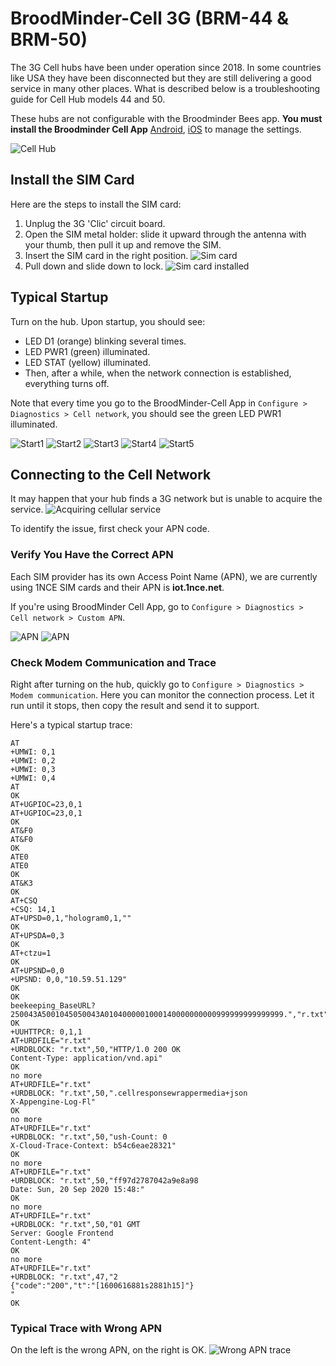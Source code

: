 
# BroodMinder-Cell 3G (BRM-44 & BRM-50)

The 3G Cell hubs have been under operation since 2018. In some countries like USA they have been disconnected but they are still delivering a good service in many other places. 
What is described below is a troubleshooting guide for Cell Hub models 44 and 50. 


These hubs are not configurable with the Broodminder Bees app. **You must install the Broodminder Cell App** [Android](https://play.google.com/store/apps/details?id=com.broodminder.cell&hl=en_US&gl=US), [iOS](https://play.google.com/store/apps/details?id=com.broodminder.cell&hl=en_US&gl=US) to manage the settings.

![Cell Hub](../assets/60_hubs.assets/3G_Hub/hub_gsm_old.png)

## Install the SIM Card
Here are the steps to install the SIM card:

1. Unplug the 3G 'Clic' circuit board.
2. Open the SIM metal holder: slide it upward through the antenna with your thumb, then pull it up and remove the SIM.
3. Insert the SIM card in the right position.
![Sim card](../assets/60_hubs.assets/3G_Hub/IMG_7755.JPG#mediumImg)
4. Pull down and slide down to lock.
![Sim card installed](../assets/60_hubs.assets/3G_Hub/IMG_7757.JPG#mediumImg)

## Typical Startup
Turn on the hub. Upon startup, you should see:

- LED D1 (orange) blinking several times.
- LED PWR1 (green) illuminated.
- LED STAT (yellow) illuminated.
- Then, after a while, when the network connection is established, everything turns off.

Note that every time you go to the BroodMinder-Cell App in `Configure > Diagnostics > Cell network`, you should see the green LED PWR1 illuminated.

![Start1](../assets/60_hubs.assets/3G_Hub/start1.JPG#mediumImg)
![Start2](../assets/60_hubs.assets/3G_Hub/start2.JPG#mediumImg)
![Start3](../assets/60_hubs.assets/3G_Hub/start3.JPG#mediumImg)
![Start4](../assets/60_hubs.assets/3G_Hub/start4.JPG#mediumImg)
![Start5](../assets/60_hubs.assets/3G_Hub/start5.JPG#mediumImg)

## Connecting to the Cell Network
It may happen that your hub finds a 3G network but is unable to acquire the service.
![Acquiring cellular service](../assets/60_hubs.assets/3G_Hub/IMG_7749.JPG#mediumImg)

To identify the issue, first check your APN code.

### Verify You Have the Correct APN
Each SIM provider has its own Access Point Name (APN), we are currently using 1NCE SIM cards and their APN is **iot.1nce.net**. 

If you're using BroodMinder Cell App, go to `Configure > Diagnostics > Cell network > Custom APN`.

![APN](../assets/60_hubs.assets/3G_Hub/IMG_7758.jpg#mediumImg)
![APN](../assets/60_hubs.assets/3G_Hub/IMG_7759.jpg#mediumImg)

### Check Modem Communication and Trace
Right after turning on the hub, quickly go to `Configure > Diagnostics > Modem communication`. Here you can monitor the connection process. Let it run until it stops, then copy the result and send it to support.

Here's a typical startup trace:
```
AT
+UMWI: 0,1
+UMWI: 0,2
+UMWI: 0,3
+UMWI: 0,4
AT
OK
AT+UGPIOC=23,0,1
AT+UGPIOC=23,0,1
OK
AT&F0
AT&F0
OK
ATE0
ATE0
OK
AT&K3
OK
AT+CSQ
+CSQ: 14,1
AT+UPSD=0,1,"hologram0,1,""
OK
AT+UPSDA=0,3
OK
AT+ctzu=1
OK
AT+UPSND=0,0
+UPSND: 0,0,"10.59.51.129"
OK
OK
beekeeping_BaseURL?250043A5001045050043A0104000001000140000000000999999999999999.","r.txt"
OK
+UUHTTPCR: 0,1,1
AT+URDFILE="r.txt"
+URDBLOCK: "r.txt",50,"HTTP/1.0 200 OK
Content-Type: application/vnd.api"
OK
no more
AT+URDFILE="r.txt"
+URDBLOCK: "r.txt",50,".cellresponsewrappermedia+json
X-Appengine-Log-Fl"
OK
no more
AT+URDFILE="r.txt"
+URDBLOCK: "r.txt",50,"ush-Count: 0
X-Cloud-Trace-Context: b54c6eae28321"
OK
no more
AT+URDFILE="r.txt"
+URDBLOCK: "r.txt",50,"ff97d2787042a9e8a98
Date: Sun, 20 Sep 2020 15:48:"
OK
no more
AT+URDFILE="r.txt"
+URDBLOCK: "r.txt",50,"01 GMT
Server: Google Frontend
Content-Length: 4"
OK
no more
AT+URDFILE="r.txt"
+URDBLOCK: "r.txt",47,"2
{"code":"200","t":"[1600616881s2881h15]"}
"
OK
```

### Typical Trace with Wrong APN
On the left is the wrong APN, on the right is OK.
![Wrong APN trace](../assets/60_hubs.assets/3G_Hub/wrong_apn_trace.png#mediumImg)
